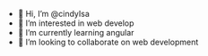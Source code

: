 - 👋 Hi, I’m @cindyIsa
- 👀 I’m interested in web develop
- 🌱 I’m currently learning angular
- 💞️ I’m looking to collaborate on web development


<!---
cindyIsa/cindyIsa is a ✨ special ✨ repository because its `README.md` (this file) appears on your GitHub profile.
You can click the Preview link to take a look at your changes.
--->
